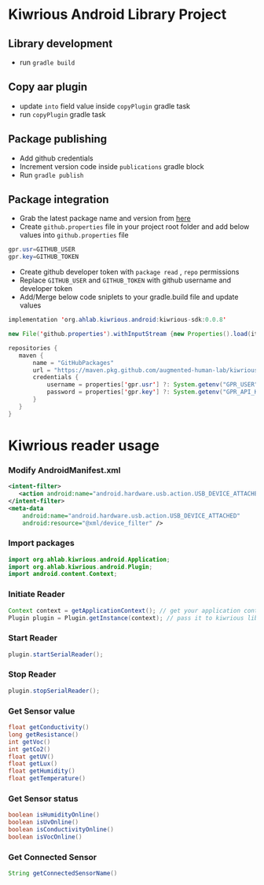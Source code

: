 # Kiwrious Android Library Project

## Library development
- run `gradle build`

## Copy aar plugin
- update `into` field value inside `copyPlugin` gradle task
- run `copyPlugin` gradle task


## Package publishing
- Add github credentials
- Increment version code inside `publications` gradle block
- Run `gradle publish`

## Package integration
- Grab the latest package name and version from [here](https://github.com/augmented-human-lab/kiwrious-android-library/packages/872446)
- Create `github.properties` file in your project root folder and add below values into `github.properties` file
```java 
gpr.usr=GITHUB_USER
gpr.key=GITHUB_TOKEN
```
- Create github developer token with `package read` , `repo` permissions
- Replace `GITHUB_USER` and `GITHUB_TOKEN` with github username and developer token
- Add/Merge below code sniplets to your gradle.build file and update values

```java
implementation 'org.ahlab.kiwrious.android:kiwrious-sdk:0.0.8'
```

```java
new File('github.properties').withInputStream {new Properties().load(it)}
```

```java
repositories {
   maven {
       name = "GitHubPackages"
       url = "https://maven.pkg.github.com/augmented-human-lab/kiwrious-android-library"
       credentials {
           username = properties['gpr.usr'] ?: System.getenv("GPR_USER")
           password = properties['gpr.key'] ?: System.getenv("GPR_API_KEY")
       }
   }
}
```

# Kiwrious reader usage

### Modify AndroidManifest.xml
```xml
<intent-filter>
   <action android:name="android.hardware.usb.action.USB_DEVICE_ATTACHED" />
</intent-filter>
<meta-data
    android:name="android.hardware.usb.action.USB_DEVICE_ATTACHED"
    android:resource="@xml/device_filter" />
```

### Import packages
```java
import org.ahlab.kiwrious.android.Application;
import org.ahlab.kiwrious.android.Plugin;
import android.content.Context;
```
### Initiate Reader
```java
Context context = getApplicationContext(); // get your application context
Plugin plugin = Plugin.getInstance(context); // pass it to kiwrious library
```

### Start Reader
```java
plugin.startSerialReader();
```

### Stop Reader
```java
plugin.stopSerialReader();
```

### Get Sensor value
```java
float getConductivity()
long getResistance()
int getVoc()
int getCo2()
float getUV()
float getLux()
float getHumidity()
float getTemperature()
```

### Get Sensor status
```java
boolean isHumidityOnline()
boolean isUvOnline()
boolean isConductivityOnline()
boolean isVocOnline()
```

### Get Connected Sensor
```java
String getConnectedSensorName()
```



